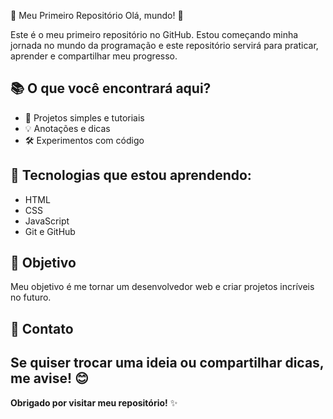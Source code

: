 🚀 Meu Primeiro Repositório
Olá, mundo! 👋

Este é o meu primeiro repositório no GitHub. Estou começando minha jornada no mundo da programação e este repositório servirá para praticar, aprender e compartilhar meu progresso.

## 📚 O que você encontrará aqui?

- 📝 Projetos simples e tutoriais
 - 💡 Anotações e dicas
 - 🛠️ Experimentos com código


## 🌱 Tecnologias que estou aprendendo:

- HTML
- CSS
- JavaScript
- Git e GitHub


## 🎯 Objetivo

Meu objetivo é me tornar um desenvolvedor web e criar projetos incríveis no futuro.


## 💬 Contato 

Se quiser trocar uma ideia ou compartilhar dicas, me avise! 😊 
--- 
**Obrigado por visitar meu repositório!** ✨

